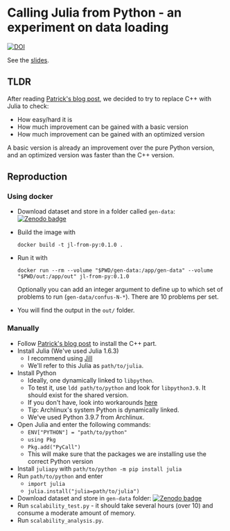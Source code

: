 # Calling Julia from Python - an experiment on data loading

[![DOI](https://zenodo.org/badge/DOI/10.5281/zenodo.5708268.svg)](https://doi.org/10.5281/zenodo.5708268)

See the [slides](slides).

## TLDR

After reading [Patrick's blog post][patrick], we decided to try to replace C++ with Julia to check:
- How easy/hard it is
- How much improvement can be gained with a basic version
- How much improvement can be gained with an optimized version

A basic version is already an improvement over the pure Python version, and an optimized version was faster than the C++ version.

## Reproduction

### Using docker

- Download dataset and store in a folder called `gen-data`: [![Zenodo badge][dataset-badge]][dataset]

- Build the image with

  ```
  docker build -t jl-from-py:0.1.0 .
  ```

- Run it with

  ```
  docker run --rm --volume "$PWD/gen-data:/app/gen-data" --volume "$PWD/out:/app/out" jl-from-py:0.1.0
  ```

  Optionally you can add an integer argument to define up to which set of problems to run (`gen-data/confus-N-*`). There are 10 problems per set.

- You will find the output in the `out/` folder.

### Manually

- Follow [Patrick's blog post][patrick] to install the C++ part.
- Install Julia (We've used Julia 1.6.3)
  - I recommend using [Jill]
  - We'll refer to this Julia as `path/to/julia`.
- Install Python
  - Ideally, one dynamically linked to `libpython`.
  - To test it, use `ldd path/to/python` and look for `libpython3.9`. It should exist for the shared version.
  - If you don't have, look into workarounds [here][pyjulia-trouble]
  - Tip: Archlinux's system Python is dynamically linked.
  - We've used Python 3.9.7 from Archlinux.
- Open Julia and enter the following commands:
  - `ENV["PYTHON"] = "path/to/python"`
  - `using Pkg`
  - `Pkg.add("PyCall")`
  - This will make sure that the packages we are installing use the correct Python version
- Install `juliapy` with `path/to/python -m pip install julia`
- Run `path/to/python` and enter
  - `import julia`
  - `julia.install("julia=path/to/julia")`
- Download dataset and store in `gen-data` folder: [![Zenodo badge][dataset-badge]][dataset]
- Run `scalability_test.py` - it should take several hours (over 10) and consume a moderate amount of memory.
- Run `scalability_analysis.py`.

[patrick]: https://blog.esciencecenter.nl/irregular-data-in-pandas-using-c-88ce311cb9ef
[Jill]: https://github.com/abelsiqueira/jill
[pyjulia-trouble]: https://pyjulia.readthedocs.io/en/latest/troubleshooting.html
[dataset]: https://doi.org/10.5281/zenodo.5707672
[dataset-badge]: https://zenodo.org/badge/DOI/10.5281/zenodo.5707672.svg
